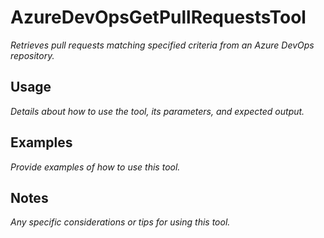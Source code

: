 ﻿# AzureDevOpsGetPullRequestsTool

*Retrieves pull requests matching specified criteria from an Azure DevOps repository.*

## Usage

*Details about how to use the tool, its parameters, and expected output.*

## Examples

*Provide examples of how to use this tool.*

## Notes

*Any specific considerations or tips for using this tool.*
